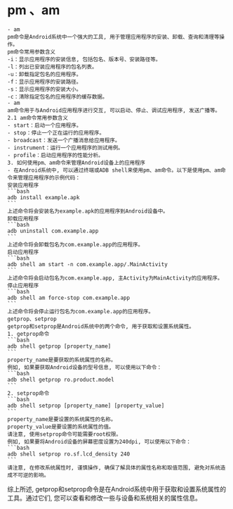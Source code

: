 # pm 、am
    - am
    pm命令是Android系统中一个强大的工具, 用于管理应用程序的安装、卸载、查询和清理等操作。
    pm命令常用参数含义
    -i：显示应用程序的安装信息, 包括包名、版本号、安装路径等。
    -l：列出已安装应用程序的包名列表。
    -u：卸载指定包名的应用程序。
    -f：显示应用程序的安装路径。
    -s：显示应用程序的安装大小。
    -c：清除指定包名的应用程序的缓存数据。
    - am
    am命令用于与Android应用程序进行交互, 可以启动、停止、调试应用程序, 发送广播等。
    2.1 am命令常用参数含义
    - start：启动一个应用程序。
    - stop：停止一个正在运行的应用程序。
    - broadcast：发送一个广播消息给应用程序。
    - instrument：运行一个应用程序的测试用例。
    - profile：启动应用程序的性能分析。
    3. 如何使用pm、am命令来管理Android设备上的应用程序
    - 在Android系统中, 可以通过终端或ADB shell来使用pm、am命令。以下是使用pm、am命令来管理应用程序的示例代码：
    安装应用程序
    ```bash
    adb install example.apk
    ```
    上述命令将会安装名为example.apk的应用程序到Android设备中。
    卸载应用程序
    ```bash
    adb uninstall com.example.app
    ```
    上述命令将会卸载包名为com.example.app的应用程序。
    启动应用程序
    ```bash
    adb shell am start -n com.example.app/.MainActivity
    ```
    上述命令将会启动包名为com.example.app, 主Activity为MainActivity的应用程序。
    停止应用程序
    ```bash
    adb shell am force-stop com.example.app
    ```
    上述命令将会停止运行包名为com.example.app的应用程序。
    getprop、setprop
    getprop和setprop是Android系统中的两个命令, 用于获取和设置系统属性。
    1. getprop命令
    ```bash
    adb shell getprop [property_name]
    ```
    property_name是要获取的系统属性的名称。
    例如, 如果要获取Android设备的型号信息, 可以使用以下命令：
    ```bash
    adb shell getprop ro.product.model
    ```
    2. setprop命令
    ```bash
    adb shell setprop [property_name] [property_value]
    ```
    property_name是要设置的系统属性的名称。
    property_value是要设置的系统属性的值。
    请注意, 使用setprop命令可能需要root权限。
    例如, 如果要将Android设备的屏幕密度设置为240dpi, 可以使用以下命令：
    ```bash
    adb shell setprop ro.sf.lcd_density 240
    ```
    请注意, 在修改系统属性时, 谨慎操作, 确保了解具体的属性名称和取值范围, 避免对系统造成不可逆的影响。
综上所述, getprop和setprop命令是在Android系统中用于获取和设置系统属性的工具。通过它们, 您可以查看和修改一些与设备和系统相关的属性信息。
